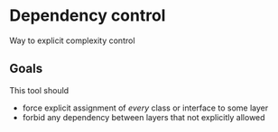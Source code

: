 # Dependency control
Way to explicit complexity control

## Goals
This tool should 
 - force explicit assignment of _every_ class or interface to some layer
 - forbid any dependency between layers that not explicitly allowed
